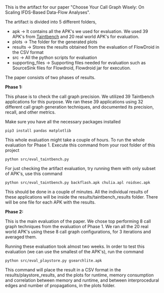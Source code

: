 This is the artifact for our paper "Choose Your Call Graph Wisely: On Scaling IFDS-Based Data-Flow Analyses".

The artifact is divided into 5 different folders,

* apk -> It contains all the APK's we used for evaluation. We used 39 APK's from [Taintbench](https://taintbench.github.io/)  and 20 real world APK's for evaluation.
* plots -> The folder for the generated plots
* results -> Stores the results obtained from the evaluation of FlowDroid in the CSV format 
* src -> All the python scripts for evaluation
* supporting_files -> Supporting files needed for evaluation such as SourceSink files for Flowdroid, Flowdroid jar for execution.

The paper consists of two phases of results.

**Phase 1:** 
 
This phase is to check the call graph precision. We utilized 39 Taintbench applications for this purpose.
We ran these 39 applications using 32 different call graph generation techniques, and documented its precision, recall, and other metrics.

Make sure you have all the necessary packages installed

``pip3 install pandas matplotlib``

This whole evaluation might take a couple of hours. To run the whole evaluation for Phase 1. Execute this command from your root folder of this project

``python src/eval_taintbench.py``

For just checking the artifact evaluation, try running them with only subset of APK's, use this command

``python src/eval_taintbench.py backflash.apk chulia.apl roidsec.apk``

This should be done in a couple of minutes. All the individual results of these applications will be inside the results/taintbench_results folder.
There will be one file for each APK with the results.

**Phase 2:**

This is the main evaluation of the paper. We chose top performing 8 call graph techniques from the evaluation of Phase 1.
We ran all the 20 real world APK's using these 8 call graph configurations, for 3 iterations and averaged them.

Running these evaluation took almost two weeks. In order to test this evaluation (we can use the smallest of the APK's), run the command

``python src/eval_playstore.py gsearchlite.apk``

This command will place the result in a CSV format in the results/playstore_results, and the plots for runtime, memory consumption and correlation between memory and runtime, and between interprocedural edges and number of propagations, 
in the plots folder.